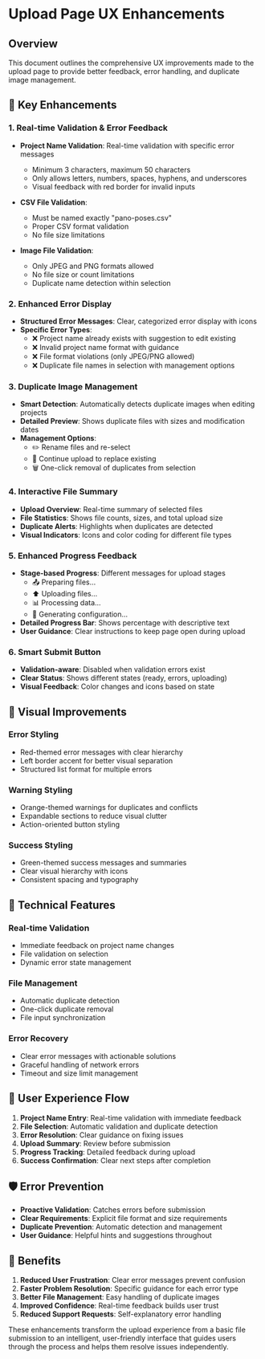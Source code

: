 # Upload Page UX Enhancements

## Overview

This document outlines the comprehensive UX improvements made to the upload page to provide better
feedback, error handling, and duplicate image management.

## 🚀 Key Enhancements

### 1. **Real-time Validation & Error Feedback**

- **Project Name Validation**: Real-time validation with specific error messages
  - Minimum 3 characters, maximum 50 characters
  - Only allows letters, numbers, spaces, hyphens, and underscores
  - Visual feedback with red border for invalid inputs

- **CSV File Validation**:
  - Must be named exactly "pano-poses.csv"
  - Proper CSV format validation
  - No file size limitations

- **Image File Validation**:
  - Only JPEG and PNG formats allowed
  - No file size or count limitations
  - Duplicate name detection within selection

### 2. **Enhanced Error Display**

- **Structured Error Messages**: Clear, categorized error display with icons
- **Specific Error Types**:
  - ❌ Project name already exists with suggestion to edit existing
  - ❌ Invalid project name format with guidance
  - ❌ File format violations (only JPEG/PNG allowed)
  - ❌ Duplicate file names in selection with management options

### 3. **Duplicate Image Management**

- **Smart Detection**: Automatically detects duplicate images when editing projects
- **Detailed Preview**: Shows duplicate files with sizes and modification dates
- **Management Options**:
  - ✏️ Rename files and re-select
  - 🔄 Continue upload to replace existing
  - 🗑️ One-click removal of duplicates from selection

### 4. **Interactive File Summary**

- **Upload Overview**: Real-time summary of selected files
- **File Statistics**: Shows file counts, sizes, and total upload size
- **Duplicate Alerts**: Highlights when duplicates are detected
- **Visual Indicators**: Icons and color coding for different file types

### 5. **Enhanced Progress Feedback**

- **Stage-based Progress**: Different messages for upload stages
  - 📤 Preparing files...
  - ⬆️ Uploading files...
  - 📊 Processing data...
  - 🔧 Generating configuration...
- **Detailed Progress Bar**: Shows percentage with descriptive text
- **User Guidance**: Clear instructions to keep page open during upload

### 6. **Smart Submit Button**

- **Validation-aware**: Disabled when validation errors exist
- **Clear Status**: Shows different states (ready, errors, uploading)
- **Visual Feedback**: Color changes and icons based on state

## 🎨 Visual Improvements

### Error Styling

- Red-themed error messages with clear hierarchy
- Left border accent for better visual separation
- Structured list format for multiple errors

### Warning Styling

- Orange-themed warnings for duplicates and conflicts
- Expandable sections to reduce visual clutter
- Action-oriented button styling

### Success Styling

- Green-themed success messages and summaries
- Clear visual hierarchy with icons
- Consistent spacing and typography

## 🔧 Technical Features

### Real-time Validation

- Immediate feedback on project name changes
- File validation on selection
- Dynamic error state management

### File Management

- Automatic duplicate detection
- One-click duplicate removal
- File input synchronization

### Error Recovery

- Clear error messages with actionable solutions
- Graceful handling of network errors
- Timeout and size limit management

## 📱 User Experience Flow

1. **Project Name Entry**: Real-time validation with immediate feedback
2. **File Selection**: Automatic validation and duplicate detection
3. **Error Resolution**: Clear guidance on fixing issues
4. **Upload Summary**: Review before submission
5. **Progress Tracking**: Detailed feedback during upload
6. **Success Confirmation**: Clear next steps after completion

## 🛡️ Error Prevention

- **Proactive Validation**: Catches errors before submission
- **Clear Requirements**: Explicit file format and size requirements
- **Duplicate Prevention**: Automatic detection and management
- **User Guidance**: Helpful hints and suggestions throughout

## 🎯 Benefits

1. **Reduced User Frustration**: Clear error messages prevent confusion
2. **Faster Problem Resolution**: Specific guidance for each error type
3. **Better File Management**: Easy handling of duplicate images
4. **Improved Confidence**: Real-time feedback builds user trust
5. **Reduced Support Requests**: Self-explanatory error handling

These enhancements transform the upload experience from a basic file submission to an intelligent,
user-friendly interface that guides users through the process and helps them resolve issues
independently.
